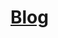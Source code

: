 # [Blog](https://aws.amazon.com/blogs/machine-learning/efficient-and-cost-effective-multi-tenant-lora-serving-with-amazon-sagemaker/)